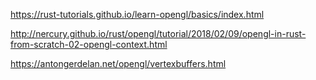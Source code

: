 https://rust-tutorials.github.io/learn-opengl/basics/index.html

http://nercury.github.io/rust/opengl/tutorial/2018/02/09/opengl-in-rust-from-scratch-02-opengl-context.html

https://antongerdelan.net/opengl/vertexbuffers.html